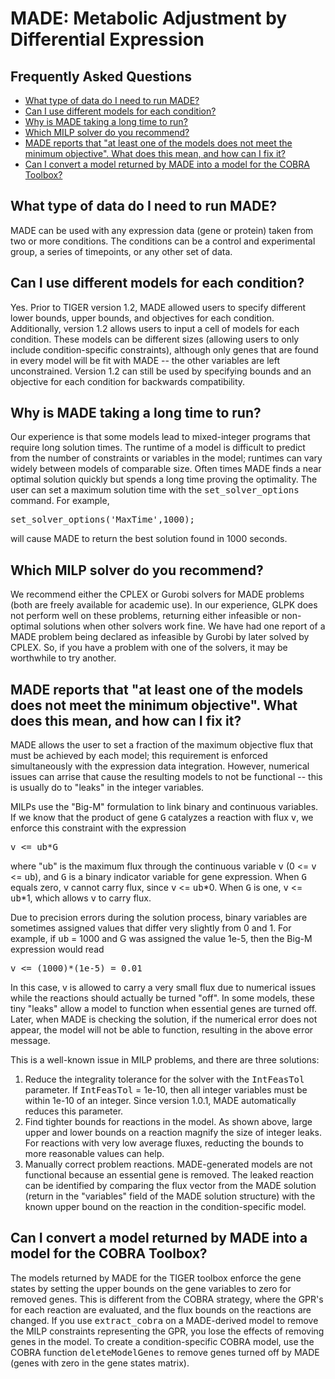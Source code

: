 # MADE: Metabolic Adjustment by Differential Expression

## Frequently Asked Questions

*   [What type of data do I need to run MADE?](#data)
*   [Can I use different models for each condition?](#model_conditions)
*   [Why is MADE taking a long time to run?](#runtime)
*   [Which MILP solver do you recommend?](#solver)
*   [MADE reports that "at least one of the models does not meet the minimum objective". What does this mean, and how can I fix it?](#minimum_obj)
*   [Can I convert a model returned by MADE into a model for the COBRA Toolbox?](#cobra)

<div class="article1" id="data">

## What type of data do I need to run MADE?

MADE can be used with any expression data (gene or protein) taken from two or more conditions. The conditions can be a control and experimental group, a series of timepoints, or any other set of data.</div>

<div class="article1" id="model_conditions">

## Can I use different models for each condition?

Yes. Prior to TIGER version 1.2, MADE allowed users to specify different lower bounds, upper bounds, and objectives for each condition. Additionally, version 1.2 allows users to input a cell of models for each condition. These models can be different sizes (allowing users to only include condition-specific constraints), although only genes that are found in every model will be fit with MADE -- the other variables are left unconstrained. Version 1.2 can still be used by specifying bounds and an objective for each condition for backwards compatibility.</div>

<div class="article1" id="runtime">

## Why is MADE taking a long time to run?

Our experience is that some models lead to mixed-integer programs that require long solution times. The runtime of a model is difficult to predict from the number of constraints or variables in the model; runtimes can vary widely between models of comparable size. Often times MADE finds a near optimal solution quickly but spends a long time proving the optimality. The user can set a maximum solution time with the <tt>set_solver_options</tt> command. For example,

<tt>set_solver_options('MaxTime',1000);</tt>

will cause MADE to return the best solution found in 1000 seconds.

</div>

<div class="article1" id="solver">

## Which MILP solver do you recommend?

We recommend either the CPLEX or Gurobi solvers for MADE problems (both are freely available for academic use). In our experience, GLPK does not perform well on these problems, returning either infeasible or non-optimal solutions when other solvers work fine. We have had one report of a MADE problem being declared as infeasible by Gurobi by later solved by CPLEX. So, if you have a problem with one of the solvers, it may be worthwhile to try another.</div>

<div class="article1" id="minimum_obj">

## MADE reports that "at least one of the models does not meet the minimum objective". What does this mean, and how can I fix it?

MADE allows the user to set a fraction of the maximum objective flux that must be achieved by each model; this requirement is enforced simultaneously with the expression data integration. However, numerical issues can arrise that cause the resulting models to not be functional -- this is usually do to "leaks" in the integer variables.

MILPs use the "Big-M" formulation to link binary and continuous variables. If we know that the product of gene <tt>G</tt> catalyzes a reaction with flux <tt>v</tt>, we enforce this constraint with the expression

<tt>v <= ub*G</tt>

where "ub" is the maximum flux through the continuous variable <tt>v</tt> (0 <= <tt>v</tt> <= <tt>ub</tt>), and <tt>G</tt> is a binary indicator variable for gene expression. When <tt>G</tt> equals zero, <tt>v</tt> cannot carry flux, since <tt>v</tt> <= <tt>ub</tt>*0\. When <tt>G</tt> is one, <tt>v</tt> <= <tt>ub</tt>*1, which allows <tt>v</tt> to carry flux.

Due to precision errors during the solution process, binary variables are sometimes assigned values that differ very slightly from 0 and 1\. For example, if <tt>ub</tt> = 1000 and G was assigned the value 1e-5, then the Big-M expression would read

<tt>v <= (1000)*(1e-5) = 0.01</tt>

In this case, v is allowed to carry a very small flux due to numerical issues while the reactions should actually be turned "off". In some models, these tiny "leaks" allow a model to function when essential genes are turned off. Later, when MADE is checking the solution, if the numerical error does not appear, the model will not be able to function, resulting in the above error message.

This is a well-known issue in MILP problems, and there are three solutions:

1.  Reduce the integrality tolerance for the solver with the <tt>IntFeasTol</tt> parameter. If <tt>IntFeasTol</tt> = 1e-10, then all integer variables must be within 1e-10 of an integer. Since version 1.0.1, MADE automatically reduces this parameter.
2.  Find tighter bounds for reactions in the model. As shown above, large upper and lower bounds on a reaction magnify the size of integer leaks. For reactions with very low average fluxes, reducting the bounds to more reasonable values can help.
3.  Manually correct problem reactions. MADE-generated models are not functional because an essential gene is removed. The leaked reaction can be identified by comparing the flux vector from the MADE solution (return in the "variables" field of the MADE solution structure) with the known upper bound on the reaction in the condition-specific model.

</div>

<div class="article1" id="cobra">

## Can I convert a model returned by MADE into a model for the COBRA Toolbox?

The models returned by MADE for the TIGER toolbox enforce the gene states by setting the upper bounds on the gene variables to zero for removed genes. This is different from the COBRA strategy, where the GPR's for each reaction are evaluated, and the flux bounds on the reactions are changed. If you use <tt>extract_cobra</tt> on a MADE-derived model to remove the MILP constraints representing the GPR, you lose the effects of removing genes in the model. To create a condition-specific COBRA model, use the COBRA function <tt>deleteModelGenes</tt> to remove genes turned off by MADE (genes with zero in the gene states matrix).</div>
